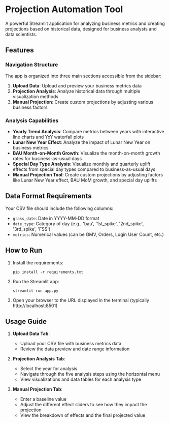 # Projection Automation Tool

A powerful Streamlit application for analyzing business metrics and creating projections based on historical data, designed for business analysts and data scientists.

## Features

### Navigation Structure
The app is organized into three main sections accessible from the sidebar:

1. **Upload Data**: Upload and preview your business metrics data
2. **Projection Analysis**: Analyze historical data through multiple visualization methods
3. **Manual Projection**: Create custom projections by adjusting various business factors

### Analysis Capabilities
- **Yearly Trend Analysis**: Compare metrics between years with interactive line charts and YoY waterfall plots
- **Lunar New Year Effect**: Analyze the impact of Lunar New Year on business metrics
- **BAU Month-on-Month Growth**: Visualize the month-on-month growth rates for business-as-usual days
- **Special Day Type Analysis**: Visualize monthly and quarterly uplift effects from special day types compared to business-as-usual days
- **Manual Projection Tool**: Create custom projections by adjusting factors like Lunar New Year effect, BAU MoM growth, and special day uplifts

## Data Format Requirements

Your CSV file should include the following columns:
- `grass_date`: Date in YYYY-MM-DD format
- `date_type`: Category of day (e.g., 'bau', '1st_spike', '2nd_spike', '3rd_spike', 'FSS')
- `metrics`: Numerical values (can be GMV, Orders, Login User Count, etc.)

## How to Run

1. Install the requirements:
   ```
   pip install -r requirements.txt
   ```

2. Run the Streamlit app:
   ```
   streamlit run app.py
   ```

3. Open your browser to the URL displayed in the terminal (typically http://localhost:8501)

## Usage Guide

1. **Upload Data Tab**:
   - Upload your CSV file with business metrics data
   - Review the data preview and date range information

2. **Projection Analysis Tab**:
   - Select the year for analysis
   - Navigate through the five analysis steps using the horizontal menu
   - View visualizations and data tables for each analysis type

3. **Manual Projection Tab**:
   - Enter a baseline value
   - Adjust the different effect sliders to see how they impact the projection
   - View the breakdown of effects and the final projected value
